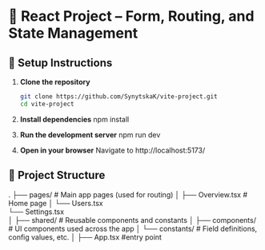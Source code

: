 # 🧩 React Project – Form, Routing, and State Management

## 🚀 Setup Instructions

1. **Clone the repository**
   ```bash
   git clone https://github.com/SynytskaK/vite-project.git
   cd vite-project

2. **Install dependencies**
npm install

3. **Run the development server**
npm run dev

4. **Open in your browser**
Navigate to http://localhost:5173/

## 📁 Project Structure
.
├── pages/          # Main app pages (used for routing)
│   ├── Overview.tsx   # Home page
│   └── Users.tsx    
    └── Settings.tsx   
│
├── shared/         # Reusable components and constants
│   ├── components/ # UI components used across the app
│   └── constants/  # Field definitions, config values, etc.
│
├── App.tsx #entry point
